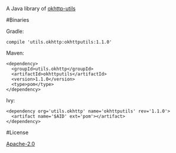 A Java library of [okhttp-utils][0]

#Binaries

Gradle:

```
compile 'utils.okhttp:okhttputils:1.1.0'
```

Maven:

```
<dependency>
  <groupId>utils.okhttp</groupId>
  <artifactId>okhttputils</artifactId>
  <version>1.1.0</version>
  <type>pom</type>
</dependency>
```

Ivy:

```
<dependency org='utils.okhttp' name='okhttputils' rev='1.1.0'>
  <artifact name='$AID' ext='pom'></artifact>
</dependency>
```

#License

[Apache-2.0][1]

[0]: https://github.com/hongyangAndroid/okhttp-utils
[1]: http://www.apache.org/licenses/LICENSE-2.0.txt

